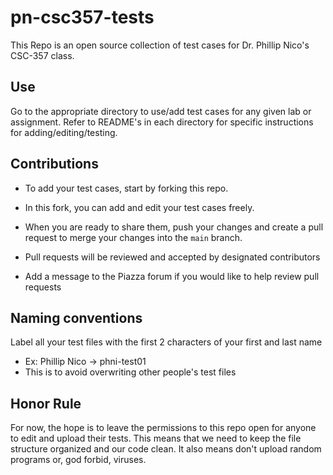# pn-csc357-tests
This Repo is an open source collection of test cases for Dr. Phillip Nico's CSC-357 class.

## Use
Go to the appropriate directory to use/add test cases for any given lab or assignment.
Refer to README's in each directory for specific instructions for adding/editing/testing.

## Contributions
- To add your test cases, start by forking this repo. 
- In this fork, you can add and edit your test cases freely. 
- When you are ready to share them, push your changes and create a pull request to merge your changes into the `main` branch. 
- Pull requests will be reviewed and accepted by designated contributors

- Add a message to the Piazza forum if you would like to help review pull requests

## Naming conventions
Label all your test files with the first 2 characters of your first and last name
- Ex: Phillip Nico -> phni-test01
- This is to avoid overwriting other people's test files

## Honor Rule
For now, the hope is to leave the permissions to this repo open for anyone to edit and upload their tests.
This means that we need to keep the file structure organized and our code clean.
It also means don't upload random programs or, god forbid, viruses.
